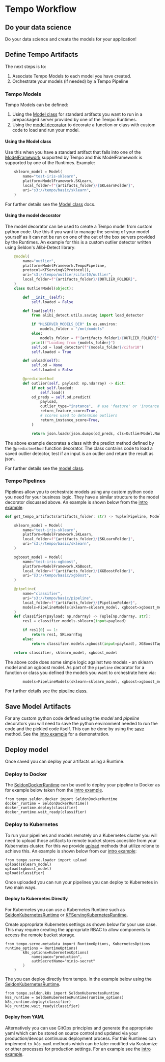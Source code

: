 # Tempo Workflow

## Do your data science

Do your data science and create the models for your application!


## Define Tempo Artifacts

The next steps is to:

 1. Associate Tempo Models to each model you have created.
 2. Orchestrate your models (if needed) by a Tempo Pipeline


### Tempo Models

Tempo Models can be defined:

 1. Using the [Model class](../api/tempo.serve.model.html) for standard artifacts you want to run in a prepackaged server provided by one of the Tempo Runtimes.
 2. Using the [model decorator](../api/tempo.serve.utils.html) to decorate a function or class with custom code to load and run your model.


#### Using the Model class

Use this when you have a standard artifact that falls into one of the [ModelFramework](api/tempo.serve.metadata.html#tempo.serve.metadata.ModelFramework) supported by Tempo and this ModelFramework is supported by one of the Runtimes. Example:

```python
    sklearn_model = Model(
        name="test-iris-sklearn",
        platform=ModelFramework.SKLearn,
        local_folder=f"{artifacts_folder}/{SKLearnFolder}",
        uri="s3://tempo/basic/sklearn",
    )
```

For further details see the [Model class](../api/tempo.serve.model.html) docs.


#### Using the model decorator

The model decorator can be used to create a Tempo model from custom python code. Use this if you want to manage the serving of your model yourself as it can not be run on one of the out of the box servers provided by the Runtimes. An example for this is a custom outlier detector written using Seldon's Alibi-Detect library:

```python
    @model(
        name="outlier",
        platform=ModelFramework.TempoPipeline,
        protocol=KFServingV2Protocol(),
        uri="s3://tempo/outlier/cifar10/outlier",
        local_folder=f"{artifacts_folder}/{OUTLIER_FOLDER}",
    )
    class OutlierModel(object):

        def __init__(self):
            self.loaded = False

        def load(self):
            from alibi_detect.utils.saving import load_detector

            if "MLSERVER_MODELS_DIR" in os.environ:
                models_folder = "/mnt/models"
            else:
                models_folder = f"{artifacts_folder}/{OUTLIER_FOLDER}"
            print(f"Loading from {models_folder}")
            self.od = load_detector(f"{models_folder}/cifar10")
            self.loaded = True

        def unload(self):
            self.od = None
            self.loaded = False

        @predictmethod
        def outlier(self, payload: np.ndarray) -> dict:
            if not self.loaded:
                self.load()
            od_preds = self.od.predict(
                payload,
                outlier_type="instance",  # use 'feature' or 'instance' level
                return_feature_score=True,
                # scores used to determine outliers
                return_instance_score=True,
            )

            return json.loads(json.dumps(od_preds, cls=OutlierModel.NumpyEncoder))

```

The above example decorates a class with the predict method defined by the `@predictmethod` function decorator. The class contains code to load a saved outlier detector, test if an input is an outlier and return the result as json.

For further details see the [model class](../api/tempo.serve.utils.html).

### Tempo Pipelines

Pipelines allow you to orchestrate models using any custom python code you need for your business logic. They have a similar structure to the model decorator discussed above. An example is shown below from the [intro example](../examples/intro/README.html):

```python
def get_tempo_artifacts(artifacts_folder: str) -> Tuple[Pipeline, Model, Model]:

    sklearn_model = Model(
        name="test-iris-sklearn",
        platform=ModelFramework.SKLearn,
        local_folder=f"{artifacts_folder}/{SKLearnFolder}",
        uri="s3://tempo/basic/sklearn",
    )

    xgboost_model = Model(
        name="test-iris-xgboost",
        platform=ModelFramework.XGBoost,
        local_folder=f"{artifacts_folder}/{XGBoostFolder}",
        uri="s3://tempo/basic/xgboost",
    )

    @pipeline(
        name="classifier",
        uri="s3://tempo/basic/pipeline",
        local_folder=f"{artifacts_folder}/{PipelineFolder}",
        models=PipelineModels(sklearn=sklearn_model, xgboost=xgboost_model),
    )
    def classifier(payload: np.ndarray) -> Tuple[np.ndarray, str]:
        res1 = classifier.models.sklearn(input=payload)

        if res1[0] == 1:
            return res1, SKLearnTag
        else:
            return classifier.models.xgboost(input=payload), XGBoostTag

    return classifier, sklearn_model, xgboost_model
```

The above code does some simple logic against two models - an sklearn model and an xgboost model. As part of the `pipeline` decorator for a function or class you defined the models you want to orchestrate here via:

```python
        models=PipelineModels(sklearn=sklearn_model, xgboost=xgboost_model),
```

For further details see the [pipeline class](../api/tempo.serve.utils.html).

## Save Model Artifacts

For any custom python code defined using the *model* and *pipeline* decorators you will need to save the python environment needed to run the code and the pickled code itself. This can be done by using the [save](../api/tempo.serve.loader.html) method. See the [intro example](../examples/intro/README.html) for a demonstration.

## Deploy model

Once saved you can deploy your artifacts using a Runtime.

### Deploy to Docker

The [SeldonDockerRuntime](../api/tempo.seldon.docker.html) can be used to deploy your pipeline to Docker as for example below taken from the [intro example](../examples/intro/README.html).

```
from tempo.seldon.docker import SeldonDockerRuntime
docker_runtime = SeldonDockerRuntime()
docker_runtime.deploy(classifier)
docker_runtime.wait_ready(classifier)
```

### Deploy to Kubernetes

To run your pipelines and models remotely on a Kubernetes cluster you will need to upload those artifacts to remote bucket stores accesible from your Kubernetes cluster. For this we provide [upload](../api/tempo.serve.loader.html) methods that utilize rclone to achieve this. An example is shown below from our [intro example](../examples/intro/README.html):

```
from tempo.serve.loader import upload
upload(sklearn_model)
upload(xgboost_model)
upload(classifier)
```

Once uploaded you can run your pipelines you can deploy to Kubernetes in two main ways.

#### Deploy to Kubernetes Directly

For Kubernetes you can use a Kubernetes Runtime such as [SeldonKubernetesRuntime](../api/tempo.seldon.k8s.html) or [KFServingKubernetesRuntime](../api/tempo.kfserving.k8s.html). 

Create appropriate Kubernetes settings as shown below for your use case. This may require creating the appropriate RBAC to allow components to access the remote bucket storage.

```
from tempo.serve.metadata import RuntimeOptions, KubernetesOptions
runtime_options = RuntimeOptions(
        k8s_options=KubernetesOptions(
            namespace="production",
            authSecretName="minio-secret"
        )
    )

```

The you can deploy directly from tempo. In the example below using the [SeldonKubernetesRuntime](../api/tempo.seldon.k8s.html).

```
from tempo.seldon.k8s import SeldonKubernetesRuntime
k8s_runtime = SeldonKubernetesRuntime(runtime_options)
k8s_runtime.deploy(classifier)
k8s_runtime.wait_ready(classifier)
```


#### Deploy from YAML

Alternatively you can use GitOps principles and generate the appropriate yaml which can be stored on source control and updated via your production/devops continuous deployment process. For this Runtimes can implement `to_k8s_yaml` methods which can be later modified via Kustomize or other processes for production settings. For an example see the [intro example](../examples/intro/README.html).
